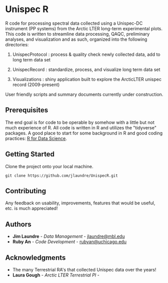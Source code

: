 
# Unispec R 

R code for processing spectral data collected using a Unispec-DC instrument (PP systems) from the Arctic LTER long-term experimental plots. This code is written to streamline data processing, QAQC, preliminary analyses, and visualization and as such, organized into the following directories:

1. UnispecProtocol : process & quality check newly collected data, add to long term data set

2. UnispecRecord : standardize, process, and visualize long term data set

3. Visualizations : shiny application built to explore the ArcticLTER unispec record (2009-present)

User friendly scripts and summary documents currently under construction. 

## Prerequisites

The end goal is for code to be operable by somehow with a little but not much experience of R.  All code is written in R and utilizes the "tidyverse" packages. A good place to start for some background in R and good coding practices:  [R for Data Science](http://r4ds.had.co.nz/data-import.html). 

## Getting Started

Clone the project onto your local machine. 

```
git clone https://github.com/jlaundre/UnispecR.git
```

## Contributing

Any feedback on usability, improvements, features that would be useful, etc. is much appreciated! 


## Authors

* **Jim Laundre** - *Data Management* - jlaundre@mbl.edu
* **Ruby An** - *Code Development* - rubyan@uchicago.edu 

## Acknowledgments

* The many Terrestrial RA's that collected Unispec data over the years!  
* **Laura Gough** - *Arctic LTER Terrestrial PI* - 
